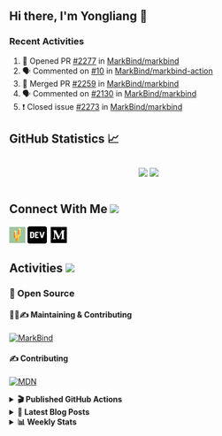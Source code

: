 ## Hi there, I'm Yongliang 👋

### Recent Activities

<!--START_SECTION:activity-->
1. 💪 Opened PR [#2277](https://github.com/MarkBind/markbind/pull/2277) in [MarkBind/markbind](https://github.com/MarkBind/markbind)
2. 🗣 Commented on [#10](https://github.com/MarkBind/markbind-action/issues/10) in [MarkBind/markbind-action](https://github.com/MarkBind/markbind-action)
3. 🎉 Merged PR [#2259](https://github.com/MarkBind/markbind/pull/2259) in [MarkBind/markbind](https://github.com/MarkBind/markbind)
4. 🗣 Commented on [#2130](https://github.com/MarkBind/markbind/issues/2130) in [MarkBind/markbind](https://github.com/MarkBind/markbind)
5. ❗️ Closed issue [#2273](https://github.com/MarkBind/markbind/issues/2273) in [MarkBind/markbind](https://github.com/MarkBind/markbind)
<!--END_SECTION:activity-->

## GitHub Statistics :chart_with_upwards_trend:
<div align="center">
<div style="display: flex; align-items: center; justify-content: center;">

[![](https://github-readme-stats-tlylt.vercel.app/api?username=tlylt&show_icons=true&theme=tokyonight&hide_border=true&locale=en)](https://github.com/tlylt)
[![](https://github-readme-streak-stats.herokuapp.com/?user=tlylt&theme=tokyonight&hide_border=true)](https://github.com/tlylt)
</div>
</div>

## Connect With Me <img src="https://media.giphy.com/media/2wh5K5yE3ulp3xgYcG/giphy-downsized.gif" width="30">

<a href="https://www.yongliangliu.com/" target="_blank"><img align="center" src="static/site-icon.png" alt="yongliangliu.com" height="29" width="29" /></a>
<a href="https://dev.to/tlylt" target="_blank"><img align="center" src="static/dev-badge.svg" alt="dev.to/tlylt" height="35" width="35" /></a>
<a href="https://tlylt.medium.com" target="_blank"><img align="center" src="static/medium.png" alt="tlylt.medium.com" height="35" width="35" /></a>

## Activities <img src="https://media.giphy.com/media/WUlplcMpOCEmTGBtBW/giphy.gif" width="30">

### 🔭 Open Source

#### 👷‍♂️✍️ Maintaining & Contributing
[![MarkBind](https://github-readme-stats-tlylt.vercel.app/api/pin/?username=markbind&repo=markbind)](https://github.com/MarkBind/markbind)

#### ✍️ Contributing
[![MDN](https://github-readme-stats-tlylt.vercel.app/api/pin/?username=mdn&repo=content)](https://github.com/mdn/content)

<details>
<summary> <b>🎬 Published GitHub Actions </b> </summary>

[![install-graphviz](https://github-readme-stats-tlylt.vercel.app/api/pin/?username=tlylt&repo=install-graphviz)](https://github.com/tlylt/install-graphviz)

[![reposense-action](https://github-readme-stats-tlylt.vercel.app/api/pin/?username=tlylt&repo=reposense-action)](https://github.com/tlylt/reposense-action)

[![markbin-action](https://github-readme-stats-tlylt.vercel.app/api/pin/?username=markbind&repo=markbind-action)](https://github.com/MarkBind/markbind-action)

</details>

<details>
<summary> <b>📕 Latest Blog Posts</b> </summary>

<!-- BLOG-POST-LIST:START -->
- [Deploy a ChatGPT API Server in no time](https://www.yongliangliu.com/blog/chatgpt-nextjs-server/)
- [Creating a regex-based Markdown parser in TypeScript](https://www.yongliangliu.com/blog/rmark/)
- [Create VSCode Snippets for Markdown Blog Workflows](https://www.yongliangliu.com/blog/vscode-snippets/)
- [Brag Doc 2023](https://www.yongliangliu.com/blog/brag-doc-2023/)
- [My Journey into Open Source](https://www.yongliangliu.com/blog/my-journey-into-open-source/)
<!-- BLOG-POST-LIST:END -->

</details>

<details>
<summary> <b>📊 Weekly Stats</b> </summary>

<!--START_SECTION:waka-->
![Code Time](http://img.shields.io/badge/Code%20Time-923%20hrs%2028%20mins-blue)

**🐱 My GitHub Data** 

> 📦 608.2 kB Used in GitHub's Storage 
 > 
> 🏆 876 Contributions in the Year 2023
 > 
> 🚫 Not Opted to Hire
 > 
> 📜 170 Public Repositories 
 > 
> 🔑 31 Private Repositories 
 > 
**I'm an Early 🐤** 

```text
🌞 Morning                3796 commits        ███████░░░░░░░░░░░░░░░░░░   29.47 % 
🌆 Daytime                3408 commits        ███████░░░░░░░░░░░░░░░░░░   26.46 % 
🌃 Evening                4771 commits        █████████░░░░░░░░░░░░░░░░   37.04 % 
🌙 Night                  906 commits         ██░░░░░░░░░░░░░░░░░░░░░░░   07.03 % 
```
📅 **I'm Most Productive on Wednesday** 

```text
Monday                   1696 commits        ███░░░░░░░░░░░░░░░░░░░░░░   13.17 % 
Tuesday                  1940 commits        ████░░░░░░░░░░░░░░░░░░░░░   15.06 % 
Wednesday                2138 commits        ████░░░░░░░░░░░░░░░░░░░░░   16.60 % 
Thursday                 1638 commits        ███░░░░░░░░░░░░░░░░░░░░░░   12.72 % 
Friday                   1674 commits        ███░░░░░░░░░░░░░░░░░░░░░░   13.00 % 
Saturday                 1925 commits        ████░░░░░░░░░░░░░░░░░░░░░   14.94 % 
Sunday                   1870 commits        ████░░░░░░░░░░░░░░░░░░░░░   14.52 % 
```


📊 **This Week I Spent My Time On** 

```text
🕑︎ Time Zone: Asia/Singapore

💬 Programming Languages: 
Markdown                 4 hrs 25 mins       ██████████░░░░░░░░░░░░░░░   38.36 % 
JavaScript               2 hrs               ████░░░░░░░░░░░░░░░░░░░░░   17.48 % 
C#                       1 hr 51 mins        ████░░░░░░░░░░░░░░░░░░░░░   16.16 % 
TypeScript               1 hr 13 mins        ███░░░░░░░░░░░░░░░░░░░░░░   10.65 % 
reStructuredText         57 mins             ██░░░░░░░░░░░░░░░░░░░░░░░   08.27 % 
```


 Last Updated on 10/04/2023 00:47:52 UTC
<!--END_SECTION:waka-->

</details>

